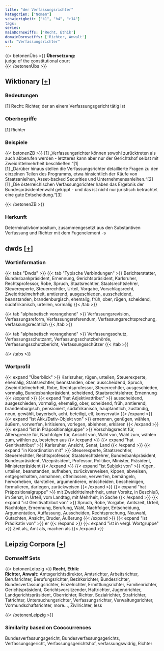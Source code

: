 ```yaml
---
title: "der Verfassungsrichter"
kategorien: ["Nomen"]
schwierigkeit: ["k1", "h4", "r14"]
tags:
series:
mainDornseiffs: ['Recht, Ethik']
domainDornseiffs: ['Richter, Anwalt']
url: "Verfassungsrichter"
---
```


{{< betonenÜbs >}}
**Übersetzung:**  
judge of the constitutional court  
{{< /betonenÜbs >}}

## Wiktionary [[+](https://de.wiktionary.org/wiki/Verfassungsrichter)]

### Bedeutungen
[1] Recht: Richter, der an einem Verfassungsgericht tätig ist  

### Oberbegriffe
[1] Richter  

### Beispiele
{{< betonenZB >}}
[1] „Verfassungsrichter können sowohl zurücktreten als auch abberufen werden - letzteres kann aber nur der Gerichtshof selbst mit Zweidrittelmehrheit beschließen.“[1]  
[1] „Darüber hinaus stellen die Verfassungsrichter detaillierte Fragen zu den einzelnen Teilen des Programms, etwa hinsichtlich der Käufe von Staatsanleihen, Asset-backed Securities und Unternehmensanleihen.“[2]  
[1] „Die österreichischen Verfassungsrichter haben das Ergebnis der Bundespräsidentenwahl gekippt - und das ist nicht nur juristisch betrachtet eine gute Entscheidung.“[3]  

{{< /betonenZB >}}
### Herkunft
Determinativkompositum, zusammengesetzt aus den Substantiven Verfassung und Richter mit dem Fugenelement -s  



## dwds [[+](https://www.dwds.de/wb/Verfassungsrichter)]

### Wortinformation
{{< tabs "Dwds" >}}
{{< tab "Typische Verbindungen" >}}
Berichterstatter, Bundesbankpräsident, Ernennung, Gerichtspräsident, Karlsruher, Rechtsprofessor, Robe, Spruch, Staatsrechtler, Staatsrechtslehrer, Steuerexperte, Steuerrechtler, Urteil, Vorgabe, Vorschlagsrecht, Zweidrittelmehrheit, amtierend, ausgeschieden, ausscheidend, beanstanden, brandenburgisch, ehemalig, früh, ober, rügen, scheidend, südafrikanisch, urteilen, vormalig
{{< /tab >}}

{{< tab "alphabetisch vorangehend" >}}
Verfassungsrevision, Verfassungsreform, Verfassungsreferendum, Verfassungsrechtsprechung, verfassungsrechtlich
{{< /tab >}}

{{< tab "alphabetisch vorangehend" >}}
Verfassungsschutz, Verfassungsschutzamt, Verfassungsschutzbehörde, Verfassungsschutzbericht, Verfassungsschützer
{{< /tab >}}

{{< /tabs >}}

### Wortprofil
{{< expand "Überblick" >}} Karlsruher, rügen, urteilen, Steuerexperte, ehemalig, Staatsrechtler, beanstanden, ober, ausscheidend, Spruch, Zweidrittelmehrheit, Robe, Rechtsprofessor, Steuerrechtler, ausgeschieden, vormalig, Bundesbankpräsident, scheidend, Staatsrechtslehrer, Ernennung {{< /expand >}}
{{< expand "hat Adjektivattribut" >}} ausscheidend, ausgeschieden, vormalig, ehemalig, ober, scheidend, früh, amtierend, brandenburgisch, pensioniert, südafrikanisch, hauptamtlich, zuständig, neun, gewählt, bayerisch, acht, beteiligt, elf, konservativ {{< /expand >}}
{{< expand "ist Akk./Dativ-Objekt von" >}} ernennen, genügen, wählen, äußern, vorwerfen, kritisieren, vorlegen, ablehnen, erklären {{< /expand >}}
{{< expand "ist in Präpositionalgruppe" >}} Vorschlagsrecht für, Altersgrenze für, Nachfolger für, Ansicht von, Wahl von, Wahl zum, wählen zum, wählen zu, bestehen aus {{< /expand >}}
{{< expand "hat Genitivattribut" >}} Karlsruher, Ansicht, Senat, Land {{< /expand >}}
{{< expand "in Koordination mit" >}} Steuerexperte, Staatsrechtler, Steuerrechtler, Rechtsprofessor, Staatsrechtslehrer, Bundesbankpräsident, Bundespräsident, Vizepräsident, Professor, Politiker, Minister, Präsident, Ministerpräsident {{< /expand >}}
{{< expand "ist Subjekt von" >}} rügen, urteilen, beanstanden, aufheben, zurückverweisen, kippen, abweisen, entgegenhalten, anmahnen, offenlassen, verwerfen, bemängeln, hervorheben, klarstellen, argumentieren, entscheiden, bescheinigen, formulieren, darlegen, zurückweisen {{< /expand >}}
{{< expand "hat Präpositionalgruppe" >}} mit Zweidrittelmehrheit, unter Vorsitz, in Beschluß, im Senat, in Urteil, vom Landtag, mit Mehrheit, in Sache {{< /expand >}}
{{< expand "ist Genitivattribut von" >}} Spruch, Robe, Vorgabe, Amtszeit, Urteil, Nachfolge, Ernennung, Berufung, Wahl, Nachfolger, Entscheidung, Argumentation, Auffassung, Ausscheiden, Rechtsprechung, Neuwahl, Gutachten, Ansicht, Bruder, Äußerung {{< /expand >}}
{{< expand "ist Prädikativ von" >}} er {{< /expand >}}
{{< expand "ist in vergl. Wortgruppe" >}} Zeit als, Amt als, machen als {{< /expand >}}

## Leipzig Corpora [[+](https://corpora.uni-leipzig.de/en/res?word=Verfassungsrichter&corpusId=deu_newscrawl-public_2018)]

### Dornseiff Sets
{{< betonenLeipzig >}}
**Recht, Ethik:**  
**Richter, Anwalt:** Amtsgerichtsdirektor, Amtsrichter, Arbeitsrichter, Berufsrichter, Berufungsrichter, Bezirksrichter, Bundesrichter, Bundesverfassungsrichter, Einzelrichter, Ermittlungsrichter, Familienrichter, Gerichtspräsident, Gerichtsvorsitzender, Haftrichter, Jugendrichter, Landgerichtspräsident, Oberrichter, Richter, Sozialrichter, Strafrichter, Tatrichter, Untersuchungsrichter, Verfassungsrichter, Verwaltungsrichter, Vormundschaftsrichter, more..., Zivilrichter, less  

{{< /betonenLeipzig >}}

### Similarity based on Cooccurrences
Bundesverfassungsgericht, Bundesverfassungsgerichts, Verfassungsgericht, Verfassungsgerichtshof, verfassungswidrig, Richter

